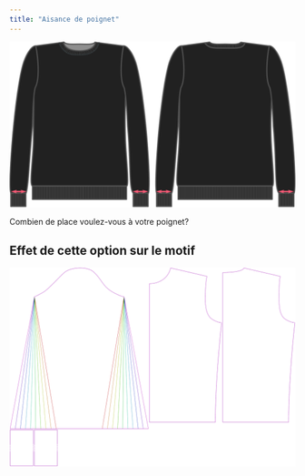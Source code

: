 ```yaml
---
title: "Aisance de poignet"
---
```


![Aisance de poignet](cuffease.svg)

Combien de place voulez-vous à votre poignet?

## Effet de cette option sur le motif

![Cette image montre l'effet de cette option en superposant plusieurs variantes qui ont une valeur différente pour cette option](sven_cuffease_sample.svg "Effet de cette option sur le motif")
